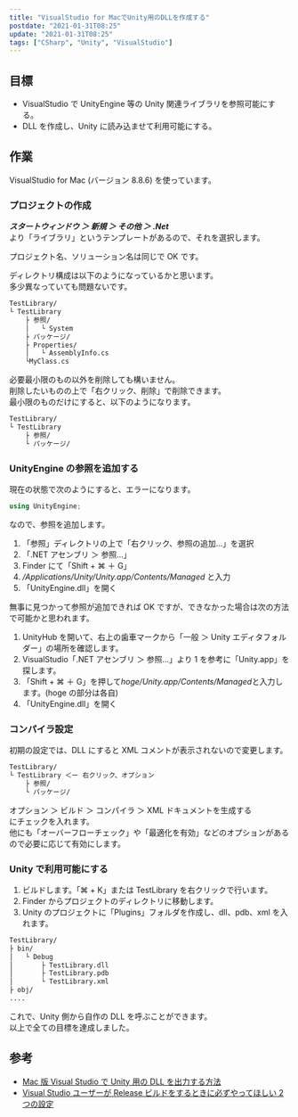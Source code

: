 ```yaml
---
title: "VisualStudio for MacでUnity用のDLLを作成する"
postdate: "2021-01-31T08:25"
update: "2021-01-31T08:25"
tags: ["CSharp", "Unity", "VisualStudio"]
---
```


## 目標

- VisualStudio で UnityEngine 等の Unity 関連ライブラリを参照可能にする。
- DLL を作成し、Unity に読み込ませて利用可能にする。

## 作業

VisualStudio for Mac (バージョン 8.8.6) を使っています。

### プロジェクトの作成

**_スタートウィンドウ ＞ 新規 ＞ その他 ＞ .Net_**  
より「ライブラリ」というテンプレートがあるので、それを選択します。

プロジェクト名、ソリューション名は同じで OK です。

ディレクトリ構成は以下のようになっているかと思います。  
多少異なっていても問題ないです。

```txt
TestLibrary/
└ TestLibrary
    ├ 参照/
    │   └ System
    ├ パッケージ/
    ├ Properties/
    │   └ AssemblyInfo.cs
    └MyClass.cs
```

必要最小限のもの以外を削除しても構いません。  
削除したいものの上で「右クリック、削除」で削除できます。  
最小限のものだけにすると、以下のようになります。

```txt
TestLibrary/
└ TestLibrary
    ├ 参照/
    └ パッケージ/
```

### UnityEngine の参照を追加する

現在の状態で次のようにすると、エラーになります。

```cs
using UnityEngine;
```

なので、参照を追加します。

1. 「参照」ディレクトリの上で「右クリック、参照の追加...」を選択
1. 「.NET アセンブリ ＞ 参照...」
1. Finder にて「Shift + ⌘ ＋ G」
1. _/Applications/Unity/Unity.app/Contents/Managed_ と入力
1. 「UnityEngine.dll」を開く

無事に見つかって参照が追加できれば OK ですが、できなかった場合は次の方法で可能かと思われます。

1. UnityHub を開いて、右上の歯車マークから「一般 ＞ Unity エディタフォルダー」の場所を確認します。
1. VisualStudio「.NET アセンブリ ＞ 参照...」より 1 を参考に「Unity.app」を探します。
1. 「Shift + ⌘ ＋ G」を押して*hoge/Unity.app/Contents/Managed*と入力します。(hoge の部分は各自)
1. 「UnityEngine.dll」を開く

### コンパイラ設定

初期の設定では、DLL にすると XML コメントが表示されないので変更します。

```txt
TestLibrary/
└ TestLibrary ＜ー 右クリック、オプション
    ├ 参照/
    └ パッケージ/
```

オプション ＞ ビルド ＞ コンパイラ ＞ XML ドキュメントを生成する  
にチェックを入れます。  
他にも「オーバーフローチェック」や「最適化を有効」などのオプションがあるので必要に応じて有効にします。

### Unity で利用可能にする

1. ビルドします。「⌘ + K」または TestLibrary を右クリックで行います。
1. Finder からプロジェクトのディレクトリに移動します。
1. Unity のプロジェクトに「Plugins」フォルダを作成し、dll、pdb、xml を入れます。

```txt
TestLibrary/
├ bin/
│   └ Debug
│       ├ TestLibrary.dll
│       ├ TestLibrary.pdb
│       └ TestLibrary.xml
├ obj/
....
```

これで、Unity 側から自作の DLL を呼ぶことができます。  
以上で全ての目標を達成しました。

## 参考

- [Mac 版 Visual Studio で Unity 用の DLL を出力する方法](https://blog.ariari.biz/2018/03/17/post-72/)
- [Visual Studio ユーザーが Release ビルドをするときに必ずやってほしい 2 つの設定](https://qiita.com/lainzero/items/27681ddc96638e33758b)
